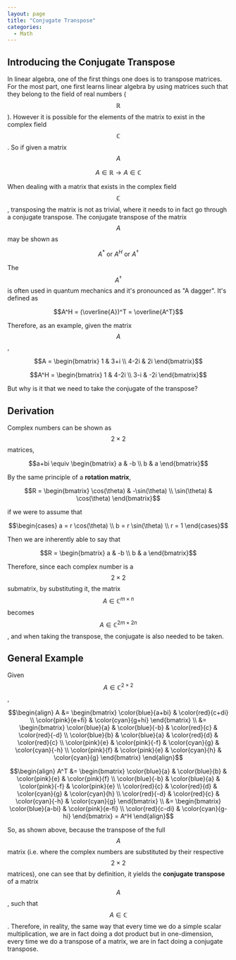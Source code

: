 ```yaml
---
layout: page
title: "Conjugate Transpose"
categories:
  - Math
---
```


## Introducing the Conjugate Transpose
In linear algebra, one of the first things one does is to transpose matrices. For the most part, one first learns linear algebra by using matrices such that they belong to the field of real numbers ($$\mathbb{R}$$). However it is possible for the elements of the matrix to exist in the complex field $$\mathbb{C}$$. So if given a matrix $$A$$

$$A \in \mathbb{R} \longrightarrow A \in \mathbb{C}$$

When dealing with a matrix that exists in the complex field $$\mathbb{C}$$, transposing the matrix is not as trivial, where it needs to in fact go through a conjugate transpose. The conjugate transpose of the matrix $$A$$ may be shown as

$$A^* \text{ or } A^H \text{ or } A^\dagger$$

The $$A^\dagger$$ is often used in quantum mechanics and it's pronounced as "A dagger". It's defined as

$$A^H = (\overline{A})^T = \overline{A^T}$$

Therefore, as an example, given the matrix $$A$$,

$$A = \begin{bmatrix} 1 & 3+i \\ 4-2i & 2i \end{bmatrix}$$

$$A^H = \begin{bmatrix} 1 & 4-2i \\ 3-i & -2i \end{bmatrix}$$

But why is it that we need to take the conjugate of the transpose?

## Derivation

Complex numbers can be shown as $$2\times 2$$ matrices,

$$a+bi \equiv \begin{bmatrix} a & -b \\ b & a \end{bmatrix}$$

By the same principle of a **rotation matrix**,

$$R = \begin{bmatrix} \cos(\theta) & -\sin(\theta) \\ \sin(\theta) & \cos(\theta) \end{bmatrix}$$

if we were to assume that

$$\begin{cases}
a = r \cos(\theta) \\
b = r \sin(\theta) \\
r = 1
\end{cases}$$

Then we are inherently able to say that

$$R = \begin{bmatrix} a & -b \\ b & a \end{bmatrix}$$

Therefore, since each complex number is a $$2\times 2$$ submatrix, by substituting it, the matrix $$A \in \mathbb{C}^{m\times n}$$ becomes $$A \in \mathbb{C}^{2m\times 2n}$$, and when taking the transpose, the conjugate is also needed to be taken.

## General Example

Given $$A \in \mathbb{C}^{2\times 2}$$,

$$\begin{align}
A &= \begin{bmatrix} \color{blue}{a+bi} & \color{red}{c+di} \\ \color{pink}{e+fi} & \color{cyan}{g+hi} \end{bmatrix} \\
&= \begin{bmatrix}
\color{blue}{a} & \color{blue}{-b} & \color{red}{c} & \color{red}{-d} \\
\color{blue}{b} & \color{blue}{a} & \color{red}{d} & \color{red}{c} \\
\color{pink}{e} & \color{pink}{-f} & \color{cyan}{g} & \color{cyan}{-h} \\
\color{pink}{f} & \color{pink}{e} &  \color{cyan}{h} & \color{cyan}{g}
\end{bmatrix} \end{align}$$

$$\begin{align}
A^T
&= \begin{bmatrix}
\color{blue}{a} & \color{blue}{b} & \color{pink}{e} & \color{pink}{f} \\
\color{blue}{-b} & \color{blue}{a} & \color{pink}{-f} & \color{pink}{e} \\
\color{red}{c} & \color{red}{d} & \color{cyan}{g} & \color{cyan}{h} \\
\color{red}{-d} & \color{red}{c} &  \color{cyan}{-h} & \color{cyan}{g}
\end{bmatrix} \\
&= \begin{bmatrix} \color{blue}{a-bi} & \color{pink}{e-fi} \\ \color{red}{c-di} & \color{cyan}{g-hi} \end{bmatrix} = A^H
\end{align}$$

So, as shown above, because the transpose of the full $$A$$ matrix (i.e. where the complex numbers are substituted by their respective $$2\times 2$$ matrices), one can see that by definition, it yields the **conjugate transpose** of a matrix $$A$$, such that $$A\in \mathbb{C}$$. Therefore, in reality, the same way that every time we do a simple scalar multiplication, we are in fact doing a dot product but in one-dimension, every time we do a transpose of a matrix, we are in fact doing a conjugate transpose. 
